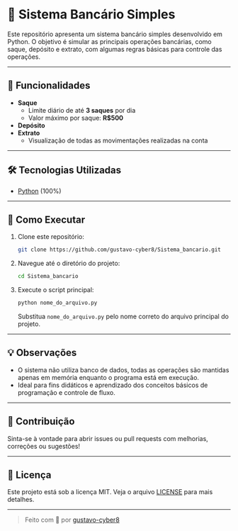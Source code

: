 # 💸 Sistema Bancário Simples

Este repositório apresenta um sistema bancário simples desenvolvido em Python. O objetivo é simular as principais operações bancárias, como saque, depósito e extrato, com algumas regras básicas para controle das operações.

---

## 🚀 Funcionalidades

- **Saque**  
  - Limite diário de até **3 saques** por dia
  - Valor máximo por saque: **R$500**
- **Depósito**
- **Extrato**  
  - Visualização de todas as movimentações realizadas na conta

---

## 🛠️ Tecnologias Utilizadas

- [Python](https://www.python.org/) (100%)

---

## 📂 Como Executar

1. Clone este repositório:
   ```bash
   git clone https://github.com/gustavo-cyber8/Sistema_bancario.git
   ```
2. Navegue até o diretório do projeto:
   ```bash
   cd Sistema_bancario
   ```
3. Execute o script principal:
   ```bash
   python nome_do_arquivo.py
   ```
   Substitua `nome_do_arquivo.py` pelo nome correto do arquivo principal do projeto.

---

## 💡 Observações

- O sistema não utiliza banco de dados, todas as operações são mantidas apenas em memória enquanto o programa está em execução.
- Ideal para fins didáticos e aprendizado dos conceitos básicos de programação e controle de fluxo.

---

## 🤝 Contribuição

Sinta-se à vontade para abrir issues ou pull requests com melhorias, correções ou sugestões!

---

## 📝 Licença

Este projeto está sob a licença MIT. Veja o arquivo [LICENSE](LICENSE) para mais detalhes.

---

> Feito com 💙 por [gustavo-cyber8](https://github.com/gustavo-cyber8)

